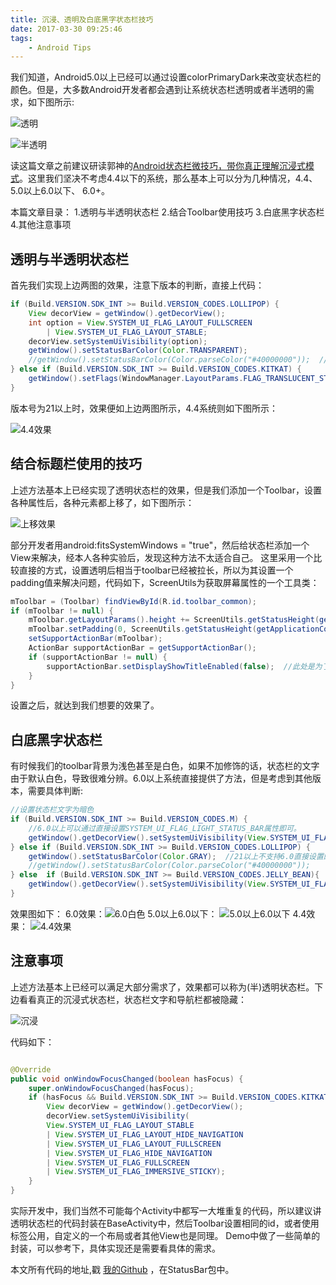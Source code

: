 ```yaml
---
title: 沉浸、透明及白底黑字状态栏技巧
date: 2017-03-30 09:25:46
tags: 
	- Android Tips
---
```



我们知道，Android5.0以上已经可以通过设置colorPrimaryDark来改变状态栏的颜色。但是，大多数Android开发者都会遇到让系统状态栏透明或者半透明的需求，如下图所示:

![透明](http://oop6dcmck.bkt.clouddn.com/20170421%E9%80%8F%E6%98%8E%E6%95%88%E6%9E%9C.png)

![半透明](http://oop6dcmck.bkt.clouddn.com/20170421%E5%8D%8A%E9%80%8F%E6%98%8E.png)

<!--more-->

读这篇文章之前建议研读郭神的[Android状态栏微技巧，带你真正理解沉浸式模式](http://blog.csdn.net/guolin_blog/article/details/51763825)。这里我们坚决不考虑4.4以下的系统，那么基本上可以分为几种情况，4.4、 5.0以上6.0以下、 6.0+。

本篇文章目录：
1.透明与半透明状态栏
2.结合Toolbar使用技巧
3.白底黑字状态栏
4.其他注意事项

## 透明与半透明状态栏

首先我们实现上边两图的效果，注意下版本的判断，直接上代码：

```java
if (Build.VERSION.SDK_INT >= Build.VERSION_CODES.LOLLIPOP) {
    View decorView = getWindow().getDecorView();
    int option = View.SYSTEM_UI_FLAG_LAYOUT_FULLSCREEN
        | View.SYSTEM_UI_FLAG_LAYOUT_STABLE;
    decorView.setSystemUiVisibility(option);
    getWindow().setStatusBarColor(Color.TRANSPARENT);
    //getWindow().setStatusBarColor(Color.parseColor("#40000000"));  //此种效果为类似QQ的半透明状态栏
} else if (Build.VERSION.SDK_INT >= Build.VERSION_CODES.KITKAT) {
    getWindow().setFlags(WindowManager.LayoutParams.FLAG_TRANSLUCENT_STATUS, WindowManager.LayoutParams.FLAG_TRANSLUCENT_STATUS);
}

```

版本号为21以上时，效果便如上边两图所示，4.4系统则如下图所示：

![4.4效果](http://oop6dcmck.bkt.clouddn.com/20170421%E9%80%8F%E6%98%8E4.4%E6%95%88%E6%9E%9C.png)


## 结合标题栏使用的技巧

上述方法基本上已经实现了透明状态栏的效果，但是我们添加一个Toolbar，设置各种属性后，各种元素都上移了，如下图所示：

![上移效果](http://oop6dcmck.bkt.clouddn.com/20170421%E4%B8%8D%E8%AE%BE%E7%BD%AEPadding%E6%95%88%E6%9E%9C.png)

部分开发者用android:fitsSystemWindows = "true"，然后给状态栏添加一个View来解决，经本人各种实验后，发现这种方法不太适合自己。
这里采用一个比较直接的方式，设置透明后相当于toolbar已经被拉长，所以为其设置一个padding值来解决问题，代码如下，ScreenUtils为获取屏幕属性的一个工具类：

```java 
mToolbar = (Toolbar) findViewById(R.id.toolbar_common);
if (mToolbar != null) {
    mToolbar.getLayoutParams().height += ScreenUtils.getStatusHeight(getApplicationContext());
	mToolbar.setPadding(0, ScreenUtils.getStatusHeight(getApplicationContext()), 0, 0);
	setSupportActionBar(mToolbar);
	ActionBar supportActionBar = getSupportActionBar();
	if (supportActionBar != null) {
	    supportActionBar.setDisplayShowTitleEnabled(false);  //此处是为了不显示默认的标题
	}
}

```

设置之后，就达到我们想要的效果了。

## 白底黑字状态栏

有时候我们的toolbar背景为浅色甚至是白色，如果不加修饰的话，状态栏的文字由于默认白色，导致很难分辨。6.0以上系统直接提供了方法，但是考虑到其他版本，需要具体判断:

```java
//设置状态栏文字为暗色
if (Build.VERSION.SDK_INT >= Build.VERSION_CODES.M) {
    //6.0以上可以通过直接设置SYSTEM_UI_FLAG_LIGHT_STATUS_BAR属性即可。
	getWindow().getDecorView().setSystemUiVisibility(View.SYSTEM_UI_FLAG_LAYOUT_FULLSCREEN | View.SYSTEM_UI_FLAG_LIGHT_STATUS_BAR);
} else if (Build.VERSION.SDK_INT >= Build.VERSION_CODES.LOLLIPOP) {
    getWindow().setStatusBarColor(Color.GRAY);  //21以上不支持6.0直接设置的方法，可用灰色代替，具体可自己设置
	//getWindow().setStatusBarColor(Color.parseColor("#40000000"));
} else  if (Build.VERSION.SDK_INT >= Build.VERSION_CODES.JELLY_BEAN){
    getWindow().getDecorView().setSystemUiVisibility(View.SYSTEM_UI_FLAG_LAYOUT_FULLSCREEN);//4.4版本本身就含有暗色阴影，不作其他处理即可
}

```

效果图如下：
6.0效果：![6.0白色](http://oop6dcmck.bkt.clouddn.com/20170421%E7%99%BD%E8%89%B26.0%E6%95%88%E6%9E%9C.png)
5.0以上6.0以下： ![5.0以上6.0以下](http://oop6dcmck.bkt.clouddn.com/201704215.0%E4%BB%A5%E4%B8%8A6.0%E4%BB%A5%E4%B8%8B%E7%99%BD%E8%89%B2.png)
4.4效果： ![4.4效果](http://oop6dcmck.bkt.clouddn.com/20170421%E7%99%BD%E8%89%B24.4%E6%95%88%E6%9E%9C.png)

## 注意事项

上述方法基本上已经可以满足大部分需求了，效果都可以称为(半)透明状态栏。下边看看真正的沉浸式状态栏，状态栏文字和导航栏都被隐藏：

![沉浸](http://oop6dcmck.bkt.clouddn.com/20170421%E6%B2%89%E6%B5%B8.png)

代码如下：

```java 

@Override
public void onWindowFocusChanged(boolean hasFocus) {
    super.onWindowFocusChanged(hasFocus);
	if (hasFocus && Build.VERSION.SDK_INT >= Build.VERSION_CODES.KITKAT) {
	    View decorView = getWindow().getDecorView();
		decorView.setSystemUiVisibility(
		View.SYSTEM_UI_FLAG_LAYOUT_STABLE
		| View.SYSTEM_UI_FLAG_LAYOUT_HIDE_NAVIGATION
		| View.SYSTEM_UI_FLAG_LAYOUT_FULLSCREEN
		| View.SYSTEM_UI_FLAG_HIDE_NAVIGATION
		| View.SYSTEM_UI_FLAG_FULLSCREEN
		| View.SYSTEM_UI_FLAG_IMMERSIVE_STICKY);
	}
}

```

实际开发中，我们当然不可能每个Activity中都写一大堆重复的代码，所以建议讲透明状态栏的代码封装在BaseActivity中，然后Toolbar设置相同的id，或者使用<include>标签公用，自定义的一个布局或者其他View也是同理。
Demo中做了一些简单的封装，可以参考下，具体实现还是需要看具体的需求。

本文所有代码的地址,戳 [我的Github](https://github.com/Lauzy/LauzyCode) ，在StatusBar包中。
